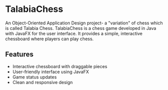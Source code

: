 # TalabiaChess
An Object-Oriented Application Design project- a "variation" of chess which is called Talabia Chess. TalabiaChess is a chess game developed in Java with JavaFX for the user interface. It provides a simple, interactive chessboard where players can play chess.

## Features

- Interactive chessboard with draggable pieces
- User-friendly interface using JavaFX
- Game status updates
- Clean and responsive design

